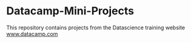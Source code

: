 # Datacamp-Mini-Projects
This repository contains projects from the Datascience training website www.datacamp.com
